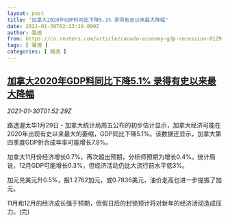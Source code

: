 ```yaml
---
layout: post
title: "加拿大2020年GDP料同比下降5.1% 录得有史以来最大降幅"
date: 2021-01-30T02:23:19.000Z
author: 路透
from: https://cn.reuters.com/article/canada-economy-gdp-recession-0129-idCNKBS29Z043
tags: [ 路透 ]
categories: [ 路透 ]
---
```

<!--1611973399000-->
[加拿大2020年GDP料同比下降5.1% 录得有史以来最大降幅](https://cn.reuters.com/article/canada-economy-gdp-recession-0129-idCNKBS29Z043)
------

<div>
<div><i>2021-01-30T01:52:29Z</i></div><p>路透渥太华1月29日 - 加拿大统计局周五公布的初步估计显示，加拿大经济可能在2020年出现有史以来最大的萎缩，GDP同比下降5.1%。该数据还显示，加拿大第四季度GDP折合成年率可能增长7.8%。</p><p>加拿大11月份经济增长0.7%，再次超出预期，分析师预期为增长0.4%。统计局说，12月GDP可能增长0.3%，但经济活动仍比大流行前水平低3%。</p><p>加元兑美元升0.5%，报1.2762加元，或0.7836美元，油价走高也进一步提振了加元。</p><p>11月和12月的经济成长强于预期，但假日后的封锁预计将对新年的经济活动造成压力。(完)</p>
</div>
